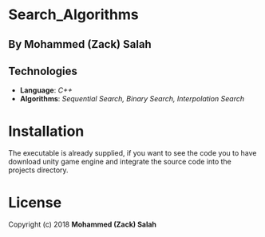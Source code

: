 # Search_Algorithms
## By Mohammed (Zack) Salah
## Technologies

   * **Language**: *C++*
   * **Algorithms**: *Sequential Search, Binary Search, Interpolation Search*
   
# Installation

The executable is already supplied, if you want to see the code you to have download unity game engine and integrate the source code into the projects directory.

# License
Copyright (c) 2018 **Mohammed (Zack) Salah**
